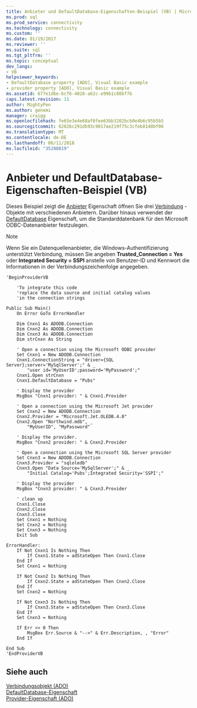 ```yaml
---
title: Anbieter und DefaultDatabase-Eigenschaften-Beispiel (VB) | Microsoft Docs
ms.prod: sql
ms.prod_service: connectivity
ms.technology: connectivity
ms.custom: ''
ms.date: 01/19/2017
ms.reviewer: ''
ms.suite: sql
ms.tgt_pltfrm: ''
ms.topic: conceptual
dev_langs:
- VB
helpviewer_keywords:
- DefaultDatabase property [ADO], Visual Basic example
- provider property [ADO], Visual Basic example
ms.assetid: 677e1dbe-bcf6-4028-a62c-e99b1c88bf7b
caps.latest.revision: 11
author: MightyPen
ms.author: genemi
manager: craigg
ms.openlocfilehash: fe65e3e4e68af0fee63bb3202bcb0e4b6c95b5b5
ms.sourcegitcommit: 62826c291db93c9017ae219f75c3cfeb8140bf06
ms.translationtype: MT
ms.contentlocale: de-DE
ms.lasthandoff: 06/11/2018
ms.locfileid: "35280819"
---
```

# <a name="provider-and-defaultdatabase-properties-example-vb"></a>Anbieter und DefaultDatabase-Eigenschaften-Beispiel (VB)
Dieses Beispiel zeigt die [Anbieter](../../../ado/reference/ado-api/provider-property-ado.md) Eigenschaft öffnen Sie drei [Verbindung](../../../ado/reference/ado-api/connection-object-ado.md) -Objekte mit verschiedenen Anbietern. Darüber hinaus verwendet der [DefaultDatabase](../../../ado/reference/ado-api/defaultdatabase-property.md) Eigenschaft, um die Standarddatenbank für den Microsoft ODBC-Datenanbieter festzulegen.  
  
> [!NOTE]
>  Wenn Sie ein Datenquellenanbieter, die Windows-Authentifizierung unterstützt Verbindung, müssen Sie angeben **Trusted_Connection = Yes** oder **Integrated Security = SSPI** anstelle von Benutzer-ID und Kennwort die Informationen in der Verbindungszeichenfolge angegeben.  
  
```  
'BeginProviderVB  
  
    'To integrate this code  
    'replace the data source and initial catalog values  
    'in the connection strings  
  
Public Sub Main()  
    On Error GoTo ErrorHandler  
  
    Dim Cnxn1 As ADODB.Connection  
    Dim Cnxn2 As ADODB.Connection  
    Dim Cnxn3 As ADODB.Connection  
    Dim strCnxn As String  
  
    ' Open a connection using the Microsoft ODBC provider  
    Set Cnxn1 = New ADODB.Connection  
    Cnxn1.ConnectionString = "driver={SQL Server};server='MySqlServer';" & _  
        "user id='MyUserID';password='MyPassword';"  
    Cnxn1.Open strCnxn  
    Cnxn1.DefaultDatabase = "Pubs"  
  
    ' Display the provider  
    MsgBox "Cnxn1 provider: " & Cnxn1.Provider  
  
    ' Open a connection using the Microsoft Jet provider  
    Set Cnxn2 = New ADODB.Connection  
    Cnxn2.Provider = "Microsoft.Jet.OLEDB.4.0"  
    Cnxn2.Open "Northwind.mdb", _  
        "MyUserID", "MyPassword"  
  
    ' Display the provider.  
    MsgBox "Cnxn2 provider: " & Cnxn2.Provider  
  
    ' Open a connection using the Microsoft SQL Server provider  
    Set Cnxn3 = New ADODB.Connection  
    Cnxn3.Provider = "sqloledb"  
    Cnxn3.Open "Data Source='MySqlServer';" & _  
        "Initial Catalog='Pubs';Integrated Security='SSPI';"  
  
    ' Display the provider  
    MsgBox "Cnxn3 provider: " & Cnxn3.Provider  
  
    ' clean up  
    Cnxn1.Close  
    Cnxn2.Close  
    Cnxn3.Close  
    Set Cnxn1 = Nothing  
    Set Cnxn2 = Nothing  
    Set Cnxn3 = Nothing  
    Exit Sub  
  
ErrorHandler:  
    If Not Cnxn1 Is Nothing Then  
        If Cnxn1.State = adStateOpen Then Cnxn1.Close  
    End If  
    Set Cnxn1 = Nothing  
  
    If Not Cnxn2 Is Nothing Then  
        If Cnxn2.State = adStateOpen Then Cnxn2.Close  
    End If  
    Set Cnxn2 = Nothing  
  
    If Not Cnxn3 Is Nothing Then  
        If Cnxn3.State = adStateOpen Then Cnxn3.Close  
    End If  
    Set Cnxn3 = Nothing  
  
    If Err <> 0 Then  
        MsgBox Err.Source & "-->" & Err.Description, , "Error"  
    End If  
  
End Sub  
'EndProviderVB  
```  
  
## <a name="see-also"></a>Siehe auch  
 [Verbindungsobjekt (ADO)](../../../ado/reference/ado-api/connection-object-ado.md)   
 [DefaultDatabase-Eigenschaft](../../../ado/reference/ado-api/defaultdatabase-property.md)   
 [Provider-Eigenschaft (ADO)](../../../ado/reference/ado-api/provider-property-ado.md)
